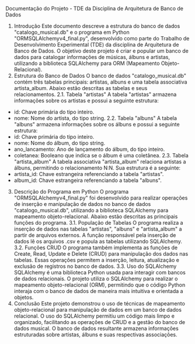Documentação do Projeto - TDE da Disciplina de Arquitetura de Banco de Dados
1. Introdução
Este documento descreve a estrutura do banco de dados "catalogo_musical.db" e o programa em Python "ORMSQLAlchemyv4_final.py", desenvolvido como parte do Trabalho de Desenvolvimento Experimental (TDE) da disciplina de Arquitetura de Banco de Dados. O objetivo deste projeto é criar e popular um banco de dados para catalogar informações de músicas, álbuns e artistas, utilizando a biblioteca SQLAlchemy para ORM (Mapeamento Objeto-Relacional).
2. Estrutura do Banco de Dados
O banco de dados "catalogo_musical.db" contém três tabelas principais: artistas, albuns e uma tabela associativa artista_album. Abaixo estão descritas as tabelas e seus relacionamentos.
2.1. Tabela "artistas"
A tabela "artistas" armazena informações sobre os artistas e possui a seguinte estrutura:
- id: Chave primária do tipo inteiro.
- nome: Nome do artista, do tipo string.
2.2. Tabela "albuns"
A tabela "albuns" armazena informações sobre os álbuns e possui a seguinte estrutura:
- id: Chave primária do tipo inteiro.
- nome: Nome do álbum, do tipo string.
- ano_lancamento: Ano de lançamento do álbum, do tipo inteiro.
- coletanea: Booleano que indica se o álbum é uma coletânea.
2.3. Tabela "artista_album"
A tabela associativa "artista_album" relaciona artistas a álbuns, permitindo o relacionamento N:N. Sua estrutura é a seguinte:
- artista_id: Chave estrangeira referenciando a tabela "artistas".
- album_id: Chave estrangeira referenciando a tabela "albuns".
3. Descrição do Programa em Python
O programa "ORMSQLAlchemyv4_final.py" foi desenvolvido para realizar operações de inserção e manipulação de dados no banco de dados "catalogo_musical.db", utilizando a biblioteca SQLAlchemy para mapeamento objeto-relacional. Abaixo estão descritas as principais funções do programa.
3.1. População de Tabelas
O programa realiza a inserção de dados nas tabelas "artistas", "albuns" e "artista_album" a partir de arquivos externos. A função responsável pela inserção de dados lê os arquivos .csv e popula as tabelas utilizando SQLAlchemy.
3.2. Funções CRUD
O programa também implementa as funções de Create, Read, Update e Delete (CRUD) para manipulação dos dados nas tabelas. Essas operações permitem a inserção, leitura, atualização e exclusão de registros no banco de dados.
3.3. Uso do SQLAlchemy
SQLAlchemy é uma biblioteca Python usada para interagir com bancos de dados relacionais. O projeto utiliza o SQLAlchemy para realizar o mapeamento objeto-relacional (ORM), permitindo que o código Python interaja com o banco de dados de maneira mais intuitiva e orientada a objetos.
4. Conclusão
Este projeto demonstrou o uso de técnicas de mapeamento objeto-relacional para manipulação de dados em um banco de dados relacional. O uso do SQLAlchemy permitiu um código mais limpo e organizado, facilitando as operações de CRUD e a gestão do banco de dados musical. O banco de dados resultante armazena informações estruturadas sobre artistas, álbuns e suas respectivas associações.

